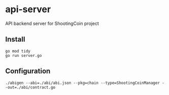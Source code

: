 # api-server
API backend server for ShootingCoin project

## Install
```
go mod tidy
go run server.go
```

## Configuration
```
./abigen --abi=./abi/abi.json --pkg=chain --type=ShootingCoinManager --out=./abi/contract.go
```